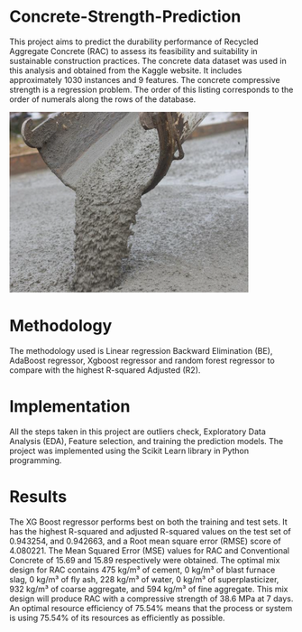 # Concrete-Strength-Prediction

This project aims to predict the durability performance of Recycled Aggregate Concrete (RAC) to assess its feasibility and suitability in sustainable construction practices. The concrete data dataset was used in this analysis and obtained from the Kaggle website. It includes approximately 1030 instances and 9 features. The concrete compressive strength is a regression problem. The order of this listing corresponds to the order of numerals along the rows of the database.

![concrete](Concrete.PNG)

# Methodology
The methodology used is Linear regression Backward Elimination (BE), AdaBoost regressor, Xgboost regressor and random forest regressor to compare with the highest R-squared Adjusted (R2). 

# Implementation
All the steps taken in this project are outliers check, Exploratory Data Analysis (EDA), Feature selection, and training the prediction models. The project was implemented using the Scikit Learn library in Python programming. 

# Results
The XG Boost regressor performs best on both the training and test sets. It has the highest R-squared and adjusted R-squared values on the test set of 0.943254, and 0.942663, and a Root mean square error (RMSE) score of 4.080221. The Mean Squared Error (MSE) values for RAC and Conventional Concrete of 15.69 and 15.89 respectively were obtained.
The optimal mix design for RAC contains 475 kg/m³ of cement, 0 kg/m³ of blast furnace slag, 0 kg/m³ of fly ash, 228 kg/m³ of water, 0 kg/m³ of superplasticizer, 932 kg/m³ of coarse aggregate, and 594 kg/m³ of fine aggregate. This mix design will produce RAC with a compressive strength of 38.6 MPa at 7 days. An optimal resource efficiency of 75.54% means that the process or system is using 75.54% of its resources as efficiently as possible.




